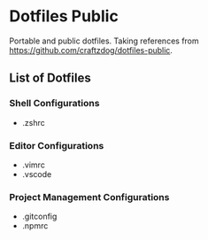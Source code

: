 # Dotfiles Public

Portable and public dotfiles.
Taking references from https://github.com/craftzdog/dotfiles-public.

## List of Dotfiles

### Shell Configurations
- .zshrc

### Editor Configurations
- .vimrc
- .vscode

### Project Management Configurations
- .gitconfig
- .npmrc 

